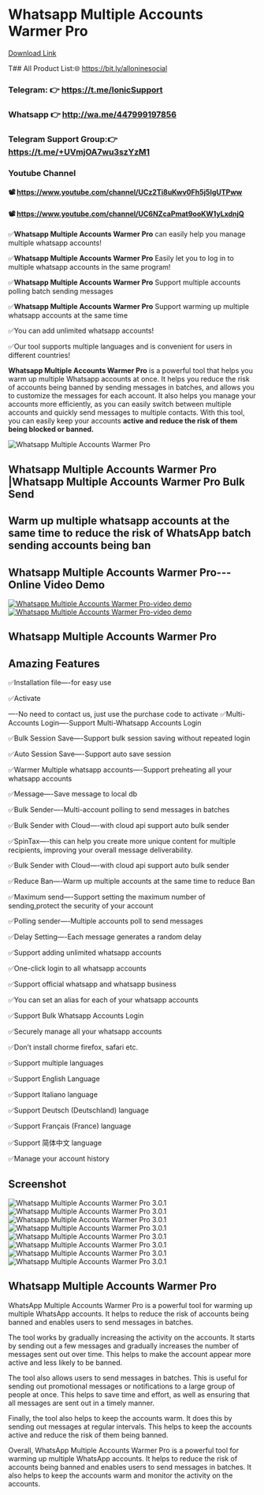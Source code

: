 # Whatsapp Multiple Accounts Warmer Pro

<a href="https://codecanyon.net/item/whatsapp-multiple-accounts-manage-pro/41214814" target="_blank">Download Link</a>

T## All Product List:🌐 https://bit.ly/alloninesocial
### Telegram: 👉 https://t.me/IonicSupport   
### Whatsapp  👉 http://wa.me/447999197856
### Telegram Support Group:👉 https://t.me/+UVmjOA7wu3szYzM1

### Youtube Channel 
#### 📽 https://www.youtube.com/channel/UCz2Ti8uKwv0Fh5j5IgUTPww
#### 📽 https://www.youtube.com/channel/UC6NZcaPmat9ooKW1yLxdnjQ


<p>✅<strong>Whatsapp Multiple Accounts Warmer Pro</strong> can easily help you manage multiple whatsapp accounts!</p>
<p>✅<strong>Whatsapp Multiple Accounts Warmer Pro</strong> Easily let you to log in to multiple whatsapp accounts in the same program!</p>
<p>✅<strong>Whatsapp Multiple Accounts Warmer Pro</strong> Support multiple accounts polling batch sending messages</p>
<p>✅<strong>Whatsapp Multiple Accounts Warmer Pro</strong> Support warming up multiple whatsapp accounts at the same time</p>
<p>✅You can add unlimited whatsapp accounts!</p>
<p>✅Our tool supports multiple languages and is convenient for users in different countries!</p>
<p><strong>Whatsapp Multiple Accounts Warmer Pro</strong> is a powerful tool that helps you warm up multiple Whatsapp accounts at once. 
It helps you reduce the risk of accounts being banned by sending messages in batches, and allows you to customize the messages for each account. 
It also helps you manage your accounts more efficiently, as you can easily switch between multiple accounts and quickly send messages to multiple contacts.
 With this tool, you can easily keep your accounts <strong>active and reduce the risk of them being blocked or banned.</strong></p>
 

<img src="https://i.ibb.co/Y7KZbnp/warm.png" alt="Whatsapp Multiple Accounts Warmer Pro" />

<h2><strong>Whatsapp Multiple Accounts Warmer Pro  |Whatsapp Multiple Accounts Warmer Pro Bulk Send </strong></h2>
<h2>Warm up multiple whatsapp accounts at the same time to reduce the risk of WhatsApp batch sending accounts being ban</h2>

<h2><strong>Whatsapp Multiple Accounts Warmer Pro---Online Video Demo</strong></h2>
  <a href="https://youtu.be/8rZqfYzrTfY">
     <img src="https://i.ibb.co/xzxBQWw/ytbdemo.png" alt="Whatsapp Multiple Accounts Warmer Pro-video demo" />
  </a>
  <a href="https://youtu.be/8rZqfYzrTfY">
       <img src="https://i.ibb.co/S0yZv2r/watchbtn.jpg" alt="Whatsapp Multiple Accounts Warmer Pro-video demo" />
  </a>
  
  
  
  
 <h2><strong>Whatsapp Multiple Accounts Warmer Pro</strong></h2>
 

<h2><strong> Amazing Features</strong></h2>
✅Installation file—-for easy use

✅Activate

—-No need to contact us, just use the purchase code to activate
✅Multi-Accounts Login—-Support Multi-Whatsapp Accounts Login

✅Bulk Session Save—-Support bulk session saving without repeated login

✅Auto Session Save—-Support auto save session

✅Warmer Multiple whatsapp accounts—-Support preheating all your whatsapp accounts

✅Message—-Save message to local db

✅Bulk Sender—-Multi-account polling to send messages in batches

✅Bulk Sender with Cloud—-with cloud api support auto bulk sender

✅SpinTax—-this can help you create more unique content for multiple recipients, improving your overall message deliverability.

✅Bulk Sender with Cloud—-with cloud api support auto bulk sender

✅Reduce Ban—-Warm up multiple accounts at the same time to reduce Ban

✅Maximum send—-Support setting the maximum number of sending,protect the security of your account

✅Polling sender—-Multiple accounts poll to send messages

✅Delay Setting—-Each message generates a random delay

✅Support adding unlimited whatsapp accounts

✅One-click login to all whatsapp accounts

✅Support official whatsapp and whatsapp business

✅You can set an alias for each of your whatsapp accounts

✅Support Bulk Whatsapp Accounts Login

✅Securely manage all your whatsapp accounts

✅Don’t install chorme firefox, safari etc.

✅Support multiple languages

✅Support English Language

✅Support Italiano language

✅Support Deutsch (Deutschland) language

✅Support Français (France) language

✅Support 简体中文 language

✅Manage your account history


<h2><strong>Screenshot</strong></h2>
<img src="https://i.ibb.co/QCs8T7q/01.png" alt="Whatsapp Multiple Accounts Warmer Pro 3.0.1" />
<img src="https://i.ibb.co/0B1r5ct/02.png" alt="Whatsapp Multiple Accounts Warmer Pro 3.0.1" />
<img src="https://i.ibb.co/YtVrSSd/03.png" alt="Whatsapp Multiple Accounts Warmer Pro 3.0.1" />
<img src="https://i.ibb.co/1f4WDf1/04.png" alt="Whatsapp Multiple Accounts Warmer Pro 3.0.1" />
<img src="https://i.ibb.co/zS5xJqP/05.png" alt="Whatsapp Multiple Accounts Warmer Pro 3.0.1" />
<img src="https://i.ibb.co/89pG62s/06.png" alt="Whatsapp Multiple Accounts Warmer Pro 3.0.1" />
<img src="https://i.ibb.co/cbjw3Yx/07.png" alt="Whatsapp Multiple Accounts Warmer Pro 3.0.1" />
<img src="https://i.ibb.co/kyDVdnB/08.png" alt="Whatsapp Multiple Accounts Warmer Pro 3.0.1" />

<h2><strong>Whatsapp Multiple Accounts Warmer Pro</strong></h2>
<p>WhatsApp Multiple Accounts Warmer Pro is a powerful tool for warming up multiple WhatsApp accounts. It helps to reduce the risk of accounts being banned and enables users to send messages in batches.</p>
<p>The tool works by gradually increasing the activity on the accounts. It starts by sending out a few messages and gradually increases the number of messages sent out over time. This helps to make the account appear more active and less likely to be banned.</p>
<p>The tool also allows users to send messages in batches. This is useful for sending out promotional messages or notifications to a large group of people at once. This helps to save time and effort, as well as ensuring that all messages are sent out in a timely manner.</p>
<p>Finally, the tool also helps to keep the accounts warm. It does this by sending out messages at regular intervals. This helps to keep the accounts active and reduce the risk of them being banned.</p>
<p>Overall, WhatsApp Multiple Accounts Warmer Pro is a powerful tool for warming up multiple WhatsApp accounts. It helps to reduce the risk of accounts being banned and enables users to send messages in batches. It also helps to keep the accounts warm and monitor the activity on the accounts.</p>


 
 
 




 

 
 
